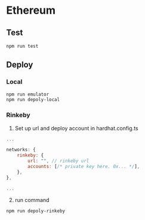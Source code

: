 # Ethereum

## Test

```sh
npm run test
```

## Deploy

### Local

```sh
npm run emulator
npm run depoly-local
```

### Rinkeby

1. Set up url and deploy account in hardhat.config.ts

```js
...

networks: {
	rinkeby: {
		url: "", // rinkeby url
		accounts: [/* private key here. 0x... */],
	},
},

...
```

2. run command

```sh
npm run depoly-rinkeby
```
